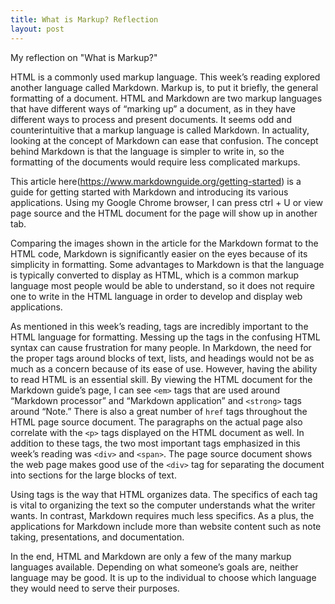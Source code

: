 ```yaml
---
title: What is Markup? Reflection
layout: post
---
```

My reflection on "What is Markup?"

HTML is a commonly used markup language. This week’s reading explored another language called Markdown. Markup is, to put it briefly, the general formatting of a document. HTML and Markdown are two markup languages that have different ways of “marking up” a document, as in they have different ways to process and present documents. It seems odd and counterintuitive that a markup language is called Markdown. In actuality, looking at the concept of Markdown can ease that confusion. The concept behind Markdown is that the language is simpler to write in, so the formatting of the documents would require less complicated markups. 

This article here(https://www.markdownguide.org/getting-started) is a guide for getting started with Markdown and introducing its various applications. Using my Google Chrome browser, I can press ctrl + U or view page source and the HTML document for the page will show up in another tab.

Comparing the images shown in the article for the Markdown format to the HTML code, Markdown is significantly easier on the eyes because of its simplicity in formatting. Some advantages to Markdown is that the language is typically converted to display as HTML, which is a common markup language most people would be able to understand, so it does not require one to write in the HTML language in order to develop and display web applications.

As mentioned in this week’s reading, tags are incredibly important to the HTML language for formatting. Messing up the tags in the confusing HTML syntax can cause frustration for many people. In Markdown, the need for the proper tags around blocks of text, lists, and headings would not be as much as a concern because of its ease of use. However, having the ability to read HTML is an essential skill. By viewing the HTML document for the Markdown guide’s page, I can see <code>&lt;em&gt;</code> tags that are used around “Markdown processor” and “Markdown application” and <code>&lt;strong&gt;</code> tags around “Note.” There is also a great number of <code>href</code> tags throughout the HTML page source document. The paragraphs on the actual page also correlate with the <code>&lt;p&gt;</code> tags displayed on the HTML document as well. In addition to these tags, the two most important tags emphasized in this week’s reading was <code>&lt;div&gt;</code> and <code>&lt;span&gt;</code>. The page source document shows the web page makes good use of the <code>&lt;div&gt;</code> tag for separating the document into sections for the large blocks of text.

Using tags is the way that HTML organizes data. The specifics of each tag is vital to organizing the text so the computer understands what the writer wants. In contrast, Markdown requires much less specifics. As a plus, the applications for Markdown include more than website content such as note taking, presentations, and documentation.

In the end, HTML and Markdown are only a few of the many markup languages available. Depending on what someone’s goals are, neither language may be good. It is up to the individual to choose which language they would need to serve their purposes.

 
